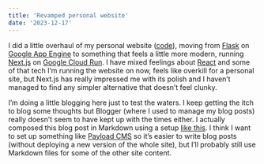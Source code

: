```yaml
---
title: 'Revamped personal website'
date: '2023-12-17'
---
```


I did a little overhaul of my personal website ([code](https://github.com/dbarnett/mumindme_web)),
moving from [Flask] on [Google App Engine] to something that feels a little more modern, running
[Next.js] on [Google Cloud Run]. I have mixed feelings about [React] and some of that tech I’m
running the website on now, feels like overkill for a personal site, but Next.js has really
impressed me with its polish and I haven’t managed to find any simpler alternative that doesn’t
feel clunky.

I’m doing a little blogging here just to test the waters. I keep getting the itch to blog some
thoughts but Blogger (where I used to manage my blog posts) really doesn’t seem to have kept up
with the times either. I actually composed this blog post in Markdown using a setup [like
this](https://nextjs.org/learn-pages-router/basics/data-fetching/blog-data). I think I want to set
up something like [Payload CMS] so it’s easier to write blog posts (without deploying a new version
of the whole site), but I’ll probably still use Markdown files for some of the other site content.

[Flask]: https://palletsprojects.com/p/flask/
[Google App Engine]: https://cloud.google.com/appengine
[Next.js]: https://nextjs.org/
[Google Cloud Run]: https://cloud.google.com/run/docs/overview/what-is-cloud-run
[React]: https://react.dev/
[Payload CMS]: https://payloadcms.com/
